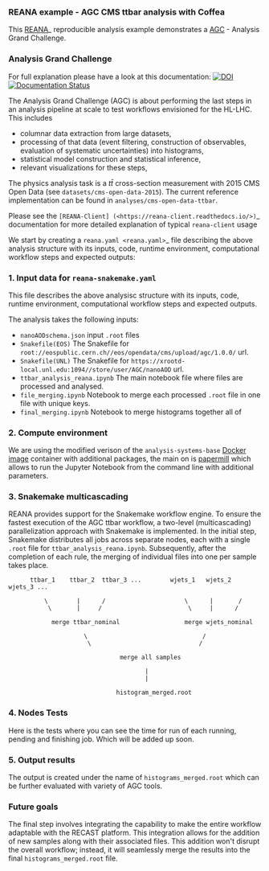 ### REANA example - AGC CMS ttbar analysis with Coffea

This [REANA](http://www.reana.io/)_ reproducible analysis example demonstrates
a  [AGC](https://arxiv.org/abs/1010.2506) - Analysis Grand Challenge.

### Analysis Grand Challenge

For full explanation please have a look at this documentation:
[![DOI](https://zenodo.org/badge/DOI/10.5281/zenodo.7274936.svg)](https://doi.org/10.5281/zenodo.7274936)
[![Documentation Status](https://readthedocs.org/projects/agc/badge/?version=latest)](https://agc.readthedocs.io/en/latest/?badge=latest)

The Analysis Grand Challenge (AGC) is about performing the last steps in an analysis pipeline at scale to test workflows envisioned for the HL-LHC.
This includes

- columnar data extraction from large datasets,
- processing of that data (event filtering, construction of observables, evaluation of systematic uncertainties) into histograms,
- statistical model construction and statistical inference,
- relevant visualizations for these steps,

The physics analysis task is a $t\bar{t}$ cross-section measurement with 2015 CMS Open Data (see `datasets/cms-open-data-2015`).
The current reference implementation can be found in `analyses/cms-open-data-ttbar`.


Please see the `[REANA-Client] (<https://reana-client.readthedocs.io/>)`_
documentation for more detailed explanation of typical ``reana-client`` usage

We start by creating a `reana.yaml <reana.yaml>`_ file describing the above
analysis structure with its inputs, code, runtime environment, computational
workflow steps and expected outputs:

### 1. Input data for ``reana-snakemake.yaml`` 
This file describes the above analysisc structure with its inputs, code, runtime environment, computational workflow steps and expected outputs.

The analysis takes the following inputs:

- ``nanoAODschema.json`` input `.root` files
- ``Snakefile(EOS)`` The Snakefile for `root://eospublic.cern.ch//eos/opendata/cms/upload/agc/1.0.0/` url.
- ``Snakefile(UNL)`` The Snakefile for `https://xrootd-local.unl.edu:1094//store/user/AGC/nanoAOD` url. 
- ``ttbar_analysis_reana.ipynb`` The main notebook file where files are processed and analysed.
- ``file_merging.ipynb`` Notebook to merge each processed `.root` file in one file with unique keys.
- ``final_merging.ipynb`` Notebook to merge histograms together all of 

### 2. Compute environment 

We are using the modified verison of the ``analysis-systems-base`` [Docker image](https://github.com/iris-hep/analysis-systems-base) container with additional packages, the main on is [papermill](https://papermill.readthedocs.io/en/latest/) which allows to run the Jupyter Notebook from the command line with additional parameters.

### 3. Snakemake multicascading
REANA provides support for the Snakemake workflow engine. To ensure the fastest execution of the AGC ttbar workflow, a two-level (multicascading) parallelization approach with Snakemake is implemented.
In the initial step, Snakemake distributes all jobs across separate nodes, each with a single `.root` file for `ttbar_analysis_reana.ipynb`. 
Subsequently, after the completion of each rule, the merging of individual files into one per sample takes place.

          ttbar_1    ttbar_2  ttbar_3 ...        wjets_1   wjets_2   wjets_3 ...

              \        |      /                      \      |       /
               \       |     /                        \     |      /

                merge ttbar_nominal                  merge wjets_nominal

                         \                                /
                          \                              /

                                   merge all samples

                                          |
                                          |

                                  histogram_merged.root


### 4. Nodes Tests

Here is the tests where you can see the time for run of each running, pending and finishing job.
Which will be added up soon.

### 5. Output results

The output is created under the name of ``histograms_merged.root`` which can be further evaluated with variety of AGC tools.

### Future goals
The final step involves integrating the capability to make the entire workflow adaptable with the RECAST platform. This integration allows for the addition of new samples along with their associated files. This addition won't disrupt the overall workflow; instead, it will seamlessly merge the results into the final ``histograms_merged.root`` file.





